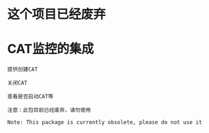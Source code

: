 # 这个项目已经废弃
# CAT监控的集成
```
提供创建CAT 

关闭CAT

查看是否启动CAT等

注意：此包目前已经废弃，请勿使用

Note: This package is currently obsolete, please do not use it
```
